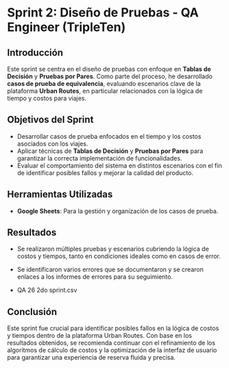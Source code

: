 # Sprint 2: Diseño de Pruebas - QA Engineer (TripleTen)

## Introducción
Este sprint se centra en el diseño de pruebas con enfoque en **Tablas de Decisión** y **Pruebas por Pares**. Como parte del proceso, he desarrollado **casos de prueba de equivalencia**, evaluando escenarios clave de la plataforma **Urban Routes**, en particular relacionados con la lógica de tiempo y costos para viajes.

## Objetivos del Sprint
- Desarrollar casos de prueba enfocados en el tiempo y los costos asociados con los viajes.
- Aplicar técnicas de **Tablas de Decisión** y **Pruebas por Pares** para garantizar la correcta implementación de funcionalidades.
- Evaluar el comportamiento del sistema en distintos escenarios con el fin de identificar posibles fallos y mejorar la calidad del producto.

## Herramientas Utilizadas
- **Google Sheets**: Para la gestión y organización de los casos de prueba.

## Resultados
- Se realizaron múltiples pruebas y escenarios cubriendo la lógica de costos y tiempos, tanto en condiciones ideales como en casos de error.
- Se identificaron varios errores que se documentaron y se crearon enlaces a los informes de errores para su seguimiento.

- QA 26 2do sprint.csv

## Conclusión
Este sprint fue crucial para identificar posibles fallos en la lógica de costos y tiempos dentro de la plataforma Urban Routes. Con base en los resultados obtenidos, se recomienda continuar con el refinamiento de los algoritmos de cálculo de costos y la optimización de la interfaz de usuario para garantizar una experiencia de reserva fluida y precisa.
